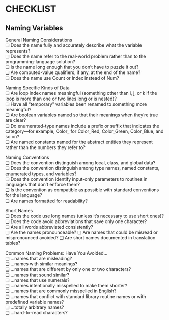 
# CHECKLIST

## Naming Variables  

General Naming Considerations  
❑ Does the name fully and accurately describe what the variable represents?    
❑ Does the name refer to the real-world problem rather than to the programming-language solution?  
❑ Is the name long enough that you don’t have to puzzle it out?  
❑ Are computed-value qualifiers, if any, at the end of the name?  
❑ Does the name use Count or Index instead of Num?  


Naming Specific Kinds of Data  
❑ Are loop index names meaningful (something other than i, j, or k if the loop is more than one or two lines long or is nested)?  
❑ Have all “temporary” variables been renamed to something more meaningful?  
❑ Are boolean variables named so that their meanings when they’re true are clear?  
❑ Do enumerated-type names include a prefix or suffix that indicates the category—for example, Color_ for Color_Red, Color_Green, Color_Blue, and so on?  
❑ Are named constants named for the abstract entities they represent rather than the numbers they refer to?  


Naming Conventions  
❑ Does the convention distinguish among local, class, and global data?  
❑ Does the convention distinguish among type names, named constants, enumerated types, and variables?  
❑ Does the convention identify input-only parameters to routines in languages that don’t enforce them?   
❑ Is the convention as compatible as possible with standard conventions for the language?   
❑ Are names formatted for readability?


Short Names  
❑ Does the code use long names (unless it’s necessary to use short ones)?  
❑ Does the code avoid abbreviations that save only one character?  
❑ Are all words abbreviated consistently?  
❑ Are the names pronounceable?
❑ Are names that could be misread or mispronounced avoided?
❑ Are short names documented in translation tables?  


Common Naming Problems: Have You Avoided...  
❑ ...names that are misleading?  
❑ ...names with similar meanings?  
❑ ...names that are different by only one or two characters?  
❑ ...names that sound similar?  
❑ ...names that use numerals?  
❑ ...names intentionally misspelled to make them shorter?  
❑ ...names that are commonly misspelled in English?  
❑ ...names that conflict with standard library routine names or with predefined variable names?  
❑ ...totally arbitrary names?  
❑ ...hard-to-read characters?  
